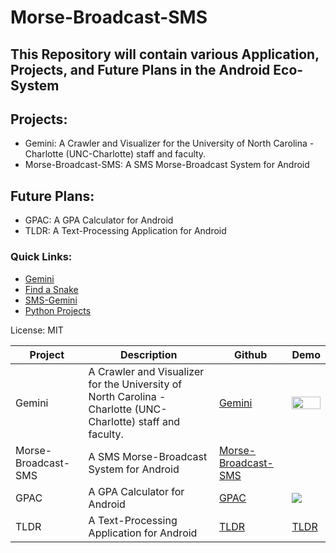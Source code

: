 # Morse-Broadcast-SMS
This Repository will contain various Application, Projects, and Future Plans in the Android Eco-System
----------
Projects:
----------

- Gemini: A Crawler and Visualizer for the University of North Carolina -Charlotte (UNC-Charlotte) staff and faculty.
- Morse-Broadcast-SMS: A SMS Morse-Broadcast System for Android
## Future Plans:
- GPAC: A GPA Calculator for Android
- TLDR: A Text-Processing Application for Android

<table >
<thead>
<tr>
<th>Project</th>
<th>Description</th>
<th>Github</th>
<th>Demo</th>
</tr>
</thead>
<tbody>
<tr>
<td>Gemini</td>
<td>A Crawler and Visualizer for the University of North Carolina -Charlotte (UNC-Charlotte) staff and faculty.</td>
<td><a href="https://capstone-front-end-lime.vercel.app/"> Gemini</a></td>
<td><image src="https://github.com/MurtadhaM/ITSC-4155/blob/main/Gemini.gif?raw=true" width="100%" height="100%"> </td>
</tr>

<tr>
<td>Morse-Broadcast-SMS</td>
<td>A SMS Morse-Broadcast System for Android</td>
<td><a href="https://github.com/MurtadhaM/Morse-Broadcast-SMS" target="_blank">Morse-Broadcast-SMS</a></td>
<td><image src=""></td>
</tr>

<tr>
<td>GPAC</td>
<td>A GPA Calculator for Android</td>
<td><a href="https://github.com/MurtadhaM/Morse-Broadcast-SMS/" target="_blank">GPAC</a></td>
<td><image src="https://github.com/MurtadhaM/Morse-Broadcast-SMS/blob/main/Midterm.gif?raw=true"> </td>
</tr>

<tr>
<td>TLDR</td>
<td>A Text-Processing Application for Android</td>
<td><a href="h" target="_blank">TLDR</a></td>
<td><a href="h" target="_blank">TLDR</a></td>
</tr>





### Quick Links:
- [Gemini](https://capstone-front-end-lime.vercel.app/)
- [Find a Snake](https://www.findasnake.com/)
- [SMS-Gemini](https://github.com/MurtadhaM/Morse-Broadcast-SMS/blob/main/Midterm.gif?raw=true)
- [Python Projects](https://github.com/MurtadhaM/Data_Mining)


License: MIT
